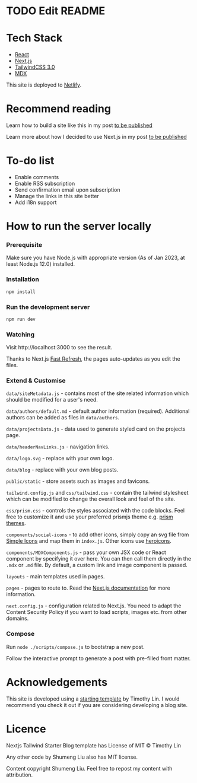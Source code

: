 # TODO Edit README

# Tech Stack

- [React](https://reactjs.org/)
- [Next.js](https://nextjs.org/)
- [TailwindCSS 3.0](https://tailwindcss.com/)
- [MDX](https://mdxjs.com/)

This site is deployed to [Netlify](https://www.netlify.com/).

# Recommend reading

Learn how to build a site like this in my post
[to be published](TODO)

Learn more about how I decided to use Next.js in my post
[to be published](TODO)

# To-do list

- Enable comments
- Enable RSS subscription
- Send confirmation email upon subscription
- Manage the links in this site better
- Add i18n support

# How to run the server locally

### Prerequisite

Make sure you have Node.js with appropriate version (As of Jan 2023, at least Node.js 12.0) installed.

### Installation

```bash
npm install
```

### Run the development server

```bash
npm run dev
```

### Watching

Visit http://localhost:3000 to see the result.

Thanks to Next.js [Fast Refresh](https://nextjs.org/docs/basic-features/fast-refresh), the pages auto-updates as you edit the files.

### Extend & Customise

`data/siteMetadata.js` - contains most of the site related information which should be modified for a user's need.

`data/authors/default.md` - default author information (required). Additional authors can be added as files in `data/authors`.

`data/projectsData.js` - data used to generate styled card on the projects page.

`data/headerNavLinks.js` - navigation links.

`data/logo.svg` - replace with your own logo.

`data/blog` - replace with your own blog posts.

`public/static` - store assets such as images and favicons.

`tailwind.config.js` and `css/tailwind.css` - contain the tailwind stylesheet which can be modified to change the overall look and feel of the site.

`css/prism.css` - controls the styles associated with the code blocks. Feel free to customize it and use your preferred prismjs theme e.g. [prism themes](https://github.com/PrismJS/prism-themes).

`components/social-icons` - to add other icons, simply copy an svg file from [Simple Icons](https://simpleicons.org/) and map them in `index.js`. Other icons use [heroicons](https://heroicons.com/).

`components/MDXComponents.js` - pass your own JSX code or React component by specifying it over here. You can then call them directly in the `.mdx` or `.md` file. By default, a custom link and image component is passed.

`layouts` - main templates used in pages.

`pages` - pages to route to. Read the [Next.js documentation](https://nextjs.org/docs) for more information.

`next.config.js` - configuration related to Next.js. You need to adapt the Content Security Policy if you want to load scripts, images etc. from other domains.

### Compose

Run `node ./scripts/compose.js` to bootstrap a new post.

Follow the interactive prompt to generate a post with pre-filled front matter.

# Acknowledgements

This site is developed using a [starting template](https://github.com/timlrx/tailwind-nextjs-starter-blog) by Timothy Lin.
I would recommend you check it out if you are considering developing a blog site.

# Licence

Nextjs Tailwind Starter Blog template has License of MIT © Timothy Lin

Any other code by Shumeng Liu also has MIT license.

Content copyright Shumeng Liu. Feel free to repost my content with attribution.

